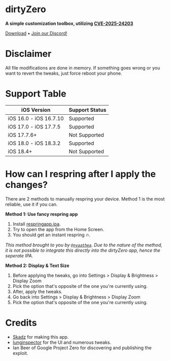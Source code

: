 # dirtyZero
**A simple customization toolbox, utilizing [CVE-2025-24203](https://project-zero.issues.chromium.org/issues/391518636)**

[Download](https://github.com/jailbreakdotparty/dirtyZero/releases) • [Join our Discord!](https://discord.gg/XPj66zZ4gT)

# Disclaimer
All file modifications are done in memory. If something goes wrong or you want to revert the tweaks, just force reboot your phone.

# Support Table
| iOS Version | Support Status |
| -------- | ------- |
| iOS 16.0 - iOS 16.7.10  | Supported |
| iOS 17.0 - iOS 17.7.5 | Supported |
| iOS 17.7.6+ | Not Supported |
| iOS 18.0 - iOS 18.3.2 | Supported |
| iOS 18.4+ | Not Supported |

# How can I respring after I apply the changes?
There are 2 methods to manually respring your device. Method 1 is the most reliable, use it if you can.

**Method 1: Use fancy respring app**
1. Install [respringapp.ipa](https://github.com/jailbreakdotparty/dirtyZero/releases/download/respringapp/respringapp.ipa).
2. Try to open the app from the Home Screen.
3. You should get an instant respring 🔥.

*This method brought to you by [`@nyaathea`](https://x.com/nyaathea). Due to the nature of the method, it is not possible to integrate this directly into the dirtyZero app, hence the seperate IPA.*

**Method 2: Display & Text Size**
1. Before applying the tweaks, go into Settings > Display & Brightness > Display Zoom
2. Pick the option that's opposite of the one you're currently using.
3. After, apply the tweaks.
4. Go back into Settings > Display & Brightness > Display Zoom
5. Pick the option that's opposite of the one you're currently using.


# Credits
- [Skadz](https://github.com/skadz108) for making this app.
- [lunginspector](https://github.com/lunginspector) for the UI and numerous tweaks.
- Ian Beer of Google Project Zero for discovering and publishing the exploit.
